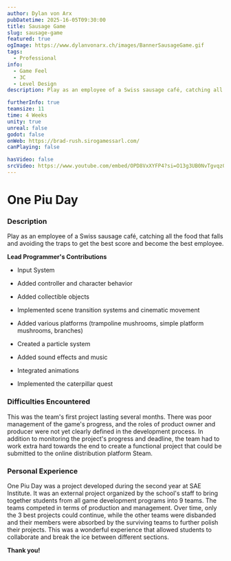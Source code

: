 ```yaml
---
author: Dylan von Arx
pubDatetime: 2025-16-05T09:30:00
title: Sausage Game
slug: sausage-game
featured: true
ogImage: https://www.dylanvonarx.ch/images/BannerSausageGame.gif
tags:
  - Professional
info:
  - Game Feel
  - 3C
  - Level Design
description: Play as an employee of a Swiss sausage café, catching all the food that falls and avoiding the traps to get the best score and become the best employee.

furtherInfo: true
teamsize: 11
time: 4 Weeks
unity: true
unreal: false
godot: false
onWeb: https://brad-rush.sirogamessarl.com/
canPlaying: false

hasVideo: false
srcVideo: https://www.youtube.com/embed/OPD8VxXYFP4?si=O13g3UB0NvTgvqz0
---
```


# One Piu Day

<h3 class="post-title">Description</h3>

Play as an employee of a Swiss sausage café, catching all the food that falls and avoiding the traps to get the best score and become the best employee.

<b>Lead Programmer's Contributions</b>

- Input System
- Added controller and character behavior

- Added collectible objects
- Implemented scene transition systems and cinematic movement
- Added various platforms (trampoline mushrooms, simple platform mushrooms, branches)
- Created a particle system
- Added sound effects and music
- Integrated animations
- Implemented the caterpillar quest

<h3 class="post-title">Difficulties Encountered</h3>

This was the team's first project lasting several months. There was poor management of the game's progress, and the roles of product owner and producer were not yet clearly defined in the development process. In addition to monitoring the project's progress and deadline, the team had to work extra hard towards the end to create a functional project that could be submitted to the online distribution platform Steam.

<h3 class="post-title">Personal Experience</h3>

One Piu Day was a project developed during the second year at SAE Institute. It was an external project organized by the school's staff to bring together students from all game development programs into 9 teams. The teams competed in terms of production and management. Over time, only the 3 best projects could continue, while the other teams were disbanded and their members were absorbed by the surviving teams to further polish their projects. This was a wonderful experience that allowed students to collaborate and break the ice between different sections.

<b>Thank you!</b>
